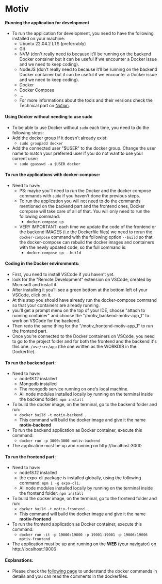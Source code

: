# Motiv

#### Running the application for development
* To run the application for development, you need to have the following installed on your machine:
    * Ubuntu 22.04.2 LTS (preferrably)
    * Git
    * NVM (don't really need to because it'll be running on the backend Docker container but it can be useful if we encounter a Docker issue and we need to keep coding).
    * NodeJS (don't really need to because it'll be running on the backend Docker container but it can be useful if we encounter a Docker issue and we need to keep coding).
    * Docker
    * Docker Compose
    * ...
    * For more informations about the tools and their versions check the Technical part on [Notion](https://www.notion.so/Technical-b0b079be97bd4ef183235744489eccd1).

#### Using Docker without needing to use sudo
* To be able to use Docker without `sudo` each time, you need to do the following steps:
* Add the docker group if it doesn't already exist:
    * ```sudo groupadd docker```
* Add the connected user "$USER" to the docker group. Change the user name to match your preferred user if you do not want to use your current user:
    * ```sudo gpasswd -a $USER docker```

#### To run the applications with docker-compose:
* Need to have:
    * PS: maybe you'll need to run the Docker and the docker compose commands with `sudo` if you haven't done the previous steps.
    * To run the application you will not need to do the commands mentioned on the backend part and the frontend ones, Docker compose will take care of all of that. You will only need to run the following command:
        * ```docker-compose up```
    * VERY IMPORTANT: each time we update the code of the frontend or the backend IMAGES (i.e the Dockerfile files) we need to rerun the `docker-compose` command with the following option `--build` so that the docker-compose can rebuild the docker images and containers with the newly updated code, so the full command is:
        * ```docker-compose up --build```

#### Coding in the Docker environments:
* First, you need to install VSCode if you haven't yet.
* look for the "Remote Development" extension on VSCode, created by Microsoft and install it.
* After installing it you'll see a green bottom at the bottom left of your VSCode, click on it.
* At this step you should have already run the docker-compose command so that your containers are already running.
* you'll get a prompt menu on the top of your IDE, choose "attach to running container" and choose the "/motiv_backend-motiv-app_1" to work on VSCode for the backend.
* Then redo the same thing for the "/motiv_frontend-motiv-app_1" to run the frontend part.
* Once you're connected to the Docker containers on VSCode, you need to go to the project folder and for both the frontend and the backend it's this one: `/usr/src/app` (the one written as the WORKDIR in the Dockerfile).

#### To run the backend part:
* Need to have:
    * node18.12 installed
    * Mongodb installed
    * The mongodb service running on one's local machine.
    * All node modules installed locally by running on the terminal inside the backend folder: `npm install`
* To build the docker image, on the terminal, go to the backend folder and run:
    * ```docker build -t motiv-backend .```
    * This command will build the docker image and give it the name **motiv-backend**
* To run the backend application as Docker container, execute this command:
    * ```docker run -p 3000:3000 motiv-backend```
* The application must be up and running on http://localhost:3000


#### To run the frontend part:
* Need to have:
    * node18.12 installed
    * the expo-cli package is installed globally, using the following command: `npm i -g expo-cli`.
    * All node modules installed locally by running on the terminal inside the frontend folder: `npm install`
* To build the docker image, on the terminal, go to the frontend folder and run:
    * ```docker build -t motiv-frontend .```
    * This command will build the docker image and give it the name **motiv-frontend**
* To run the frontend application as Docker container, execute this command:
    * ```docker run -it -p 19000:19000 -p 19001:19001 -p 19006:19006 motiv-frontend```
* The application must be up and running on the **WEB** (your navigator) on http://localhost:19006



#### Explanations:
* Please check the [following page](Explanations.md) to understand the docker commands in details and you can read the comments in the dockerfiles.
